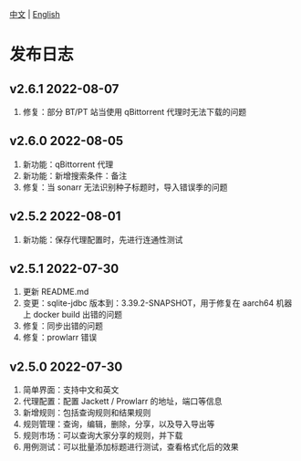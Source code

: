 
[中文](https://github.com/LuckyPuppy514/jproxy/blob/main/release-logs.zh_CN.md) | [English](https://github.com/LuckyPuppy514/jproxy/blob/main/release-logs.md)

# 发布日志

## v2.6.1 2022-08-07
1. 修复：部分 BT/PT 站当使用 qBittorrent 代理时无法下载的问题

## v2.6.0 2022-08-05
1. 新功能：qBittorrent 代理
2. 新功能：新增搜索条件：备注
3. 修复：当 sonarr 无法识别种子标题时，导入错误季的问题

## v2.5.2 2022-08-01

1. 新功能：保存代理配置时，先进行连通性测试

## v2.5.1 2022-07-30

1. 更新 README.md
2. 变更：sqlite-jdbc 版本到：3.39.2-SNAPSHOT，用于修复在 aarch64 机器上 docker build 出错的问题
3. 修复：同步出错的问题
4. 修复：prowlarr 错误

## v2.5.0 2022-07-30

1. 简单界面：支持中文和英文
2. 代理配置：配置 Jackett / Prowlarr 的地址，端口等信息
3. 新增规则：包括查询规则和结果规则
4. 规则管理：查询，编辑，删除，分享，以及导入导出等
5. 规则市场：可以查询大家分享的规则，并下载
6. 用例测试：可以批量添加标题进行测试，查看格式化后的效果

